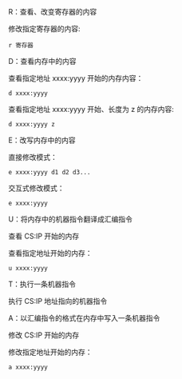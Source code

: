 R：查看、改变寄存器的内容

修改指定寄存器的内容:

    r 寄存器

D：查看内存中的内容

查看指定地址 xxxx:yyyy 开始的内存内容：

    d xxxx:yyyy

查看指定地址 xxxx:yyyy 开始、长度为 z 的内存内容:

    d xxxx:yyyy z

E：改写内存中的内容

直接修改模式：

    e xxxx:yyyy d1 d2 d3...

交互式修改模式：

    e xxxx:yyyy


U：将内存中的机器指令翻译成汇编指令

查看 CS:IP 开始的内存

查看指定地址开始的内存：

    u xxxx:yyyy

T：执行一条机器指令

执行 CS:IP 地址指向的机器指令

A：以汇编指令的格式在内存中写入一条机器指令

修改 CS:IP 开始的内存

修改指定地址开始的内存：

    a xxxx:yyyy
